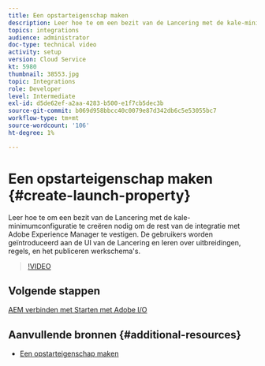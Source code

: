 ```yaml
---
title: Een opstarteigenschap maken
description: Leer hoe te om een bezit van de Lancering met de kale-minimumconfiguratie te creëren nodig aan opstelling de rest van de integratie. Gebruikers krijgen een introductie in de gebruikersinterface van Launch en leren meer over extensies, regels en publicatieworkflows.
topics: integrations
audience: administrator
doc-type: technical video
activity: setup
version: Cloud Service
kt: 5980
thumbnail: 38553.jpg
topic: Integrations
role: Developer
level: Intermediate
exl-id: d5de62ef-a2aa-4283-b500-e1f7cb5dec3b
source-git-commit: b069d958bbcc40c0079e87d342db6c5e53055bc7
workflow-type: tm+mt
source-wordcount: '106'
ht-degree: 1%

---
```


# Een opstarteigenschap maken {#create-launch-property}

Leer hoe te om een bezit van de Lancering met de kale-minimumconfiguratie te creëren nodig om de rest van de integratie met Adobe Experience Manager te vestigen. De gebruikers worden geïntroduceerd aan de UI van de Lancering en leren over uitbreidingen, regels, en het publiceren werkschema&#39;s.

>[!VIDEO](https://video.tv.adobe.com/v/38553?quality=12&learn=on)

## Volgende stappen

[AEM verbinden met Starten met Adobe I/O](connect-aem-launch-adobe-io.md)

## Aanvullende bronnen {#additional-resources}

* [Een opstarteigenschap maken](https://experienceleague.adobe.com/docs/launch-learn/implementing-in-websites-with-launch/configure-launch/launch.html)

